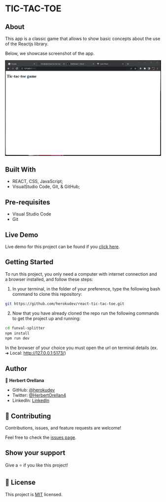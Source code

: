 # TIC-TAC-TOE

## About

This app is a classic game that allows to show basic concepts about the use of the Reactjs library.

Below, we showcase screenshot of the app.

<p align="center">
    <img style="border: 1px solid black;" src="src/images/Screenshot1.png" width="700" alt="reset-status">
</p>

## Built With

- REACT, CSS, JavaScript;
- VisualStudio Code, Git, & GitHub;

## Pre-requisites

- Visual Studio Code
- Git

## Live Demo

Live demo for this project can be found if you [click here](#).

## Getting Started

To run this project, you only need a computer with internet connection and a browser installed, and follow these steps:


1. In your terminal, in the folder of your preference, type the following bash command to clone this repository:

```sh
git https://github.com/herokudev/react-tic-tac-toe.git
```

2. Now that you have already cloned the repo run the following commands to get the project up and running:
```sh
cd funval-splitter
npm install
npm run dev
```
In the browser of your choice you must open the url on terminal details (ex.   ➜  Local:   http://127.0.0.1:5173/)

## Author

👤 **Herbert Orellana**

- GitHub: [@herokudev](https://github.com/herokudev)
- Twitter: [@HerbertOrellan4](https://twitter.com/HerbertOrellan4)
- LinkedIn: [LinkedIn](https://www.linkedin.com/in/herbert-orellana/)


## 🤝 Contributing

Contributions, issues, and feature requests are welcome!

Feel free to check the [issues page](https://github.com/herokudev/funval-splitter/issues).

## Show your support

Give a ⭐️ if you like this project!

## 📝 License

This project is [MIT](./LICENSE) licensed.
